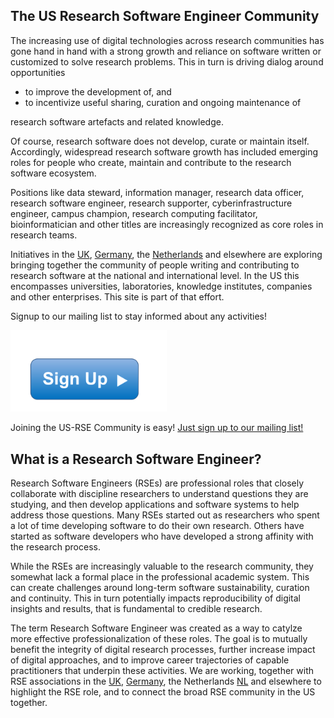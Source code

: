 
## The US Research Software Engineer Community

The increasing use of digital technologies across research communities has gone hand
in hand with a strong growth and reliance on software written or customized to solve
research problems. This in turn is driving dialog around opportunities 

  * to improve the development of, and
  * to incentivize useful sharing, curation and ongoing maintenance of 
  
research software artefacts and related knowledge.

Of course, research software does not develop, curate or maintain itself. Accordingly, 
widespread research software growth has included emerging roles for people who 
create, maintain and contribute to the research software ecosystem. 

Positions like data steward, information manager, research data
officer, research software engineer, research supporter, cyberinfrastructure 
engineer, campus champion, research computing facilitator, bioinformatician and 
other titles are increasingly recognized as core roles in research teams.

Initiatives in the [UK](http://rse.ac.uk/), [Germany](http://www.de-rse.org/de), the 
[Netherlands](http://nl-rse.org) and elsewhere are exploring bringing
together the community of people writing and contributing to research software at
the national and international level. In the US this encompasses
universities, laboratories, knowledge institutes, companies and other 
enterprises. This site is part of that effort.

Signup to our mailing list to stay informed about any activities!


<!--- ## Join us! --->

<a href="https://usrse.slack.com">
<img width="250px" src="img/signup.png"></a>

Joining the US-RSE Community is easy! [Just sign up to our mailing list!](https://groups.google.com/forum/#!forum/usrse)


## What is a Research Software Engineer?

Research Software Engineers (RSEs) are professional roles that closely collaborate
with discipline researchers to understand questions they are studying, and then develop
applications and software systems to help address those questions. Many RSEs 
started out as researchers who spent a lot of time developing software to do 
their own research. Others have started as software developers who have developed a 
strong affinity with the research process.

While the RSEs are increasingly valuable to the research community, they
somewhat lack a formal place in the professional academic system. This can create 
challenges around long-term software sustainability, curation and continuity. This
in turn potentially impacts reproducibility of digital insights and results,
that is fundamental to credible research.

The term Research Software Engineer was created as a way to 
catylze more effective professionalization of these roles.
The goal is to mutually benefit the integrity of digital research 
processes, further increase impact of digital approaches, and to 
improve career trajectories of capable practitioners that underpin 
these activities. We are working, together with RSE associations in the
[UK](http://rse.ac.uk/), [Germany](http://www.de-rse.org/de),
the Netherlands [NL](http://nl-rse.org) and elsewhere
to highlight the RSE role, and to connect the
broad RSE community in the US together.

